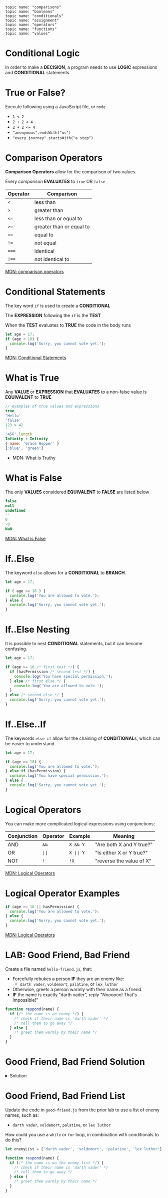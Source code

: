     topic name: "comparisons"
    topic name: "booleans"
    topic name: "conditionals"
    topic name: "assignment"
    topic name: "operators"
    topic name: "functions"
    topic name: "values"

# Conditional Logic

In order to make a **DECISION**, a program needs to use **LOGIC** expressions and **CONDITIONAL** statements.

# True or False?

Execute following using a JavaScript file, or `node`

* `1 < 2`
* `2 + 2 < 4`
* `2 + 2 <= 4`
* `"anonymous".endsWith("us")`
* `"every journey".startsWith("a step")`

# Comparison Operators

**Comparison Operators** allow for the comparison of two values.

Every *comparison* **EVALUATES** to `true` OR `false`

|Operator | Comparison               |
|---------|--------------------------|
| `<`     | less than                |
| `>`     | greater than             |
| `<=`    | less than or equal to    |
| `>=`    | greater than or equal to |
| `==`    | equal to                 |
| `!=`    | not equal                |
| `===`   | identical                |
| `!==`   | not identical to         |

[MDN: comparison operators](https://developer.mozilla.org/en-US/docs/Web/JavaScript/Reference/Operators/Comparison_Operators)

# Conditional Statements

The key word `if` is used to create a **CONDITIONAL**

The **EXPRESSION** following the `if` is the **TEST**

When the **TEST** evaluates to **TRUE** the code in the body runs

```js
let age = 17;
if (age < 18) {
  console.log('Sorry, you cannot vote yet.');
}
```

[MDN: Conditional Statements](https://developer.mozilla.org/en-US/docs/Web/JavaScript/Reference/Statements/if...else)

# What is True

Any **VALUE** or **EXPRESSION** that **EVALUATES** to a non-false value is **EQUIVALENT** to **TRUE**

```js
// examples of true values and expressions
true
'Hello'
'false'
123 > 42
'     '
'456'.length
Infinity + Infinity
{ name: 'Grace Hopper' }
['blue', 'green']
```

* [MDN: What is Truthy](https://developer.mozilla.org/en-US/docs/Glossary/Truthy)

# What is False

The only **VALUES** considered **EQUIVALENT** to **FALSE** are listed below

```js
false
null
undefined
''
0
-0
NaN
```

[MDN: What is False](https://developer.mozilla.org/en-US/docs/Glossary/Falsy)

# If..Else

The keyword `else` allows for a **CONDITIONAL** to **BRANCH**.

```js
let age = 17;

if ( age >= 18 ) {
  console.log('You are allowed to vote.');
} else {
  console.log('Sorry, you cannot vote yet.');
}
```

# If..Else Nesting

It is possible to nest **CONDITIONAL** statements, but it can become confusing.

```js
let age = 17;

if (age >= 18 /* first test */) {
  if (hasPermission /* second test */) {
    console.log('You have special permission.');
  } else /* first else */ {
    console.log('You are allowed to vote.');
  } 
} else /* second else */ {
  console.log('Sorry, you cannot vote yet.');
}
```

# If..Else..If

The keywords `else if` allow for the chaining of **CONDITIONAL**s, which can be easier to understand.

```js
let age = 17;

if (age >= 18) {
  console.log('You are allowed to vote.');
} else if (hasPermission) {
  console.log('You have special permission.');
} else {
  console.log('Sorry, you cannot vote yet.');
}
```

# Logical Operators

You can make more complicated logical expressions using conjunctions:

|Conjunction|Operator                   |Example                        |Meaning                   |
|-----------|---------------------------|-------------------------------|--------------------------|
| AND       | `&&`                      | `X && Y`                      | "Are both X and Y true?" |
| OR        | <code>&#124;&#124;</code> | <code>X &#124;&#124; Y</code> | "Is either X or Y true?" |
| NOT       | `!`                       | `!X`                          | "reverse the value of X" |

[MDN: Logical Operators](https://developer.mozilla.org/en-US/docs/Web/JavaScript/Reference/Operators/Logical_Operators)

# Logical Operator Examples

```js
if (age >= 18 || hasPermission) {
  console.log('You are allowed to vote.');
} else {
  console.log('Sorry, you cannot vote yet.');
}
```

[MDN: Logical Operators](https://developer.mozilla.org/en-US/docs/Web/JavaScript/Reference/Operators/Logical_Operators)

# LAB: Good Friend, Bad Friend

Create a file named `hello-friend.js`, that:

* Forcefully rebukes a person **IF** they are an enemy like:
  * `darth vader`, `voldemort`, `palatine`, or `lex luthor`
* Otherwise, greets a person warmly with their name as a friend.
* **IF** the name is exactly "darth vader", reply "Noooooo! That's impossible!"

```js
function respond(name) {
  if (/* the name is an enemy */) {
    /* check if their name is 'darth vader' */
    /* tell them to go away */
  } else {
    /* greet them warmly by their name */
  }
}
```

# Good Friend, Bad Friend Solution

<details>
<summary>Solution</summary>
<div>
<pre>
<code class="language-javascript">
function respond(name) {
  if (name === 'darth vader') {
    console.log('Noooooo! That is impossible!')
  } else if (name === 'voldemort' || name === 'palpatine' || name === 'lex luthor') {
    console.log('Be gone, you villain!!!')
  } else {
    console.log('Hello ' + name + ', you are a wonderful friend!');
  }
}

start();
</code>
</pre>
</div>
</details>

# Good Friend, Bad Friend List

Update the code in `good-friend.js` from the prior lab to use a list of enemy names, such as:

* `darth vader`, `voldemort`, `palatine`, or `lex luthor`

How could you use a `while` or `for` loop, in combination with conditionals to do this?

```js
let enemyList = ['darth vader', 'voldemort', 'palatine', 'lex luthor'];

function respond(name) {
  if (/* the name is on the enemy list */) {
    /* check if their name is 'darth vader' */
    /* tell them to go away */
  } else {
    /* greet them warmly by their name */
  }
}
